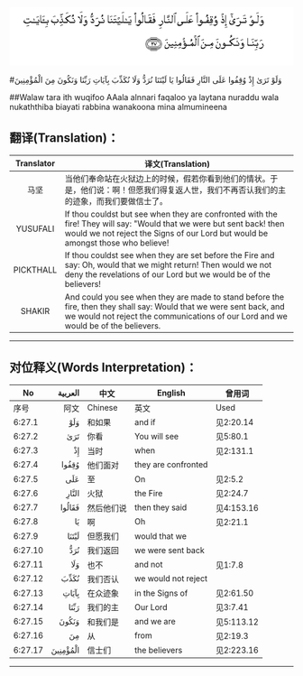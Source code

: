 ![006:027](images/006_027.gif)

#وَلَوْ تَرَىٰ إِذْ وُقِفُوا عَلَى النَّارِ فَقَالُوا يَا لَيْتَنَا نُرَدُّ وَلَا نُكَذِّبَ بِآيَاتِ رَبِّنَا وَنَكُونَ مِنَ الْمُؤْمِنِينَ 

##Walaw tara ith wuqifoo AAala alnnari faqaloo ya laytana nuraddu wala nukaththiba biayati rabbina wanakoona mina almumineena 

## 翻译(Translation)：

| Translator | 译文(Translation)                                            |
| :--------: | ------------------------------------------------------------ |
|    马坚    | 当他们奉命站在火狱边上的时候，假若你看到他们的情状。于是，他们说：啊！但愿我们得复返人世，我们不再否认我们的主的迹象，而我们要做信士了。 |
|  YUSUFALI  | If thou couldst but see when they are confronted with the fire! They will say: "Would that we were but sent back! then would we not reject the Signs of our Lord but would be amongst those who believe! |
| PICKTHALL  | If thou couldst see when they are set before the Fire and say: Oh, would that we might return! Then would we not deny the revelations of our Lord but we would be of the believers! |
|   SHAKIR   | And could you see when they are made to stand before the fire, then they shall say: Would that we were sent back, and we would not reject the communications of our Lord and we would be of the believers. |

---

## 对位释义(Words Interpretation)：

| No   | العربية | 中文    | English | 曾用词 |
| ---- | ------: | ------- | ------- | ------ |
| 序号 |    阿文 | Chinese | 英文    | Used   |
| 6:27.1  | وَلَوْ      | 和如果     | and if              | 见2:20.14  |
| 6:27.2  | تَرَىٰ      | 你看       | You will see        | 见5:80.1   |
| 6:27.3  | إِذْ       | 当时       | when                | 见2:131.1  |
| 6:27.4  | وُقِفُوا    | 他们面对   | they are confronted |            |
| 6:27.5  | عَلَى      | 至         | On                  | 见2:5.2    |
| 6:27.6  | النَّارِ    | 火狱       | the Fire            | 见2:24.7   |
| 6:27.7  | فَقَالُوا   | 然后他们说 | then they said      | 见4:153.16 |
| 6:27.8  | يَا       | 啊         | Oh                  | 见2:21.1   |
| 6:27.9  | لَيْتَنَا    | 但愿我们   | would that we       |            |
| 6:27.10 | نُرَدُّ      | 我们返回   | we were sent back   |            |
| 6:27.11 | وَلَا      | 也不       | and not             | 见1:7.8    |
| 6:27.12 | نُكَذِّبَ     | 我们否认   | we would not reject |            |
| 6:27.13 | بِآيَاتِ    | 在众迹象   | in the Signs of     | 见2:61.50  |
| 6:27.14 | رَبِّنَا     | 我们的主   | Our Lord            | 见3:7.41 |
| 6:27.15 | وَنَكُونَ    | 和我们是   | and we are          | 见5:113.12 |
| 6:27.16 | مِنَ       | 从         | from                | 见2:19.3 |
| 6:27.17 | الْمُؤْمِنِينَ | 信士们     | the believers       | 见2:223.16 |

---
